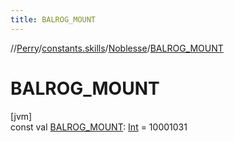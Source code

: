 ```yaml
---
title: BALROG_MOUNT
---
```

//[Perry](../../../index.html)/[constants.skills](../index.html)/[Noblesse](index.html)/[BALROG_MOUNT](-b-a-l-r-o-g_-m-o-u-n-t.html)



# BALROG_MOUNT



[jvm]\
const val [BALROG_MOUNT](-b-a-l-r-o-g_-m-o-u-n-t.html): [Int](https://kotlinlang.org/api/latest/jvm/stdlib/kotlin/-int/index.html) = 10001031




